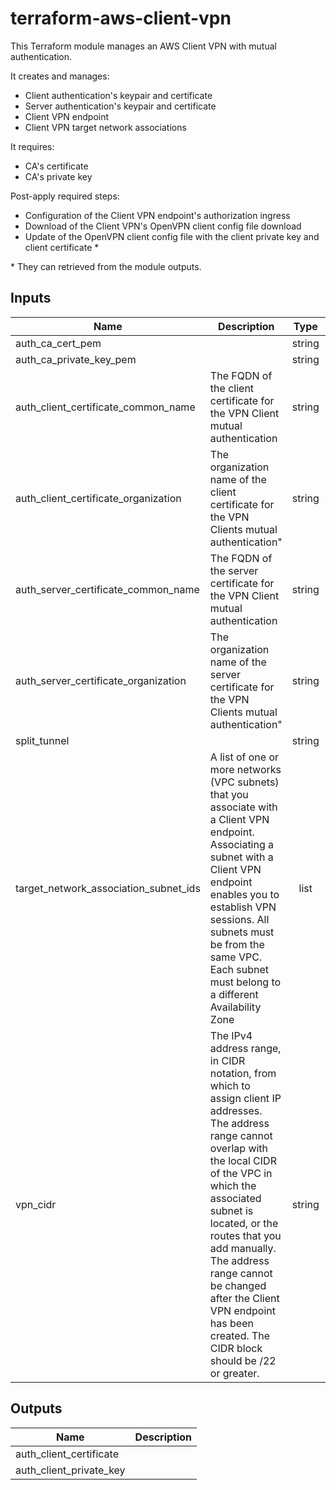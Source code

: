 # terraform-aws-client-vpn

This Terraform module manages an AWS Client VPN with mutual authentication.

It creates and manages:

- Client authentication's keypair and certificate
- Server authentication's keypair and certificate
- Client VPN endpoint
- Client VPN target network associations

It requires:
- CA's certificate
- CA's private key

Post-apply required steps:
- Configuration of the Client VPN endpoint's authorization ingress
- Download of the Client VPN's OpenVPN client config file download
- Update of the OpenVPN client config file with the client private key and client certificate \*

\* They can retrieved from the module outputs.

## Inputs

| Name | Description | Type | Default | Required |
|------|-------------|:----:|:-----:|:-----:|
| auth\_ca\_cert\_pem |  | string | n/a | yes |
| auth\_ca\_private\_key\_pem |  | string | n/a | yes |
| auth\_client\_certificate\_common\_name | The FQDN of the client certificate for the VPN Client   mutual authentication | string | n/a | yes |
| auth\_client\_certificate\_organization | The organization name of the client certificate   for the VPN Clients mutual authentication" | string | `"client"` | no |
| auth\_server\_certificate\_common\_name | The FQDN of the server certificate for the VPN Client   mutual authentication | string | n/a | yes |
| auth\_server\_certificate\_organization | The organization name of the server certificate   for the VPN Clients mutual authentication" | string | `"server"` | no |
| split\_tunnel |  | string | `"true"` | no |
| target\_network\_association\_subnet\_ids | A list of one or more networks (VPC subnets) that you associate with a Client   VPN endpoint. Associating a subnet with a Client VPN endpoint enables   you to establish VPN sessions. All subnets must be from the same VPC.    Each subnet must belong to a different Availability Zone | list | n/a | yes |
| vpn\_cidr | The IPv4 address range, in CIDR notation, from which to   assign client IP addresses. The address range cannot overlap   with the local CIDR of the VPC in which the associated subnet   is located, or the routes that you add manually. The address   range cannot be changed after the Client VPN endpoint has been   created. The CIDR block should be /22 or greater. | string | n/a | yes |

## Outputs

| Name | Description |
|------|-------------|
| auth\_client\_certificate |  |
| auth\_client\_private\_key |  |

